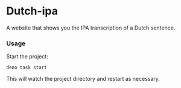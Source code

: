 # Dutch-ipa

A website that shows you the IPA transcription of a Dutch sentence.

### Usage

Start the project:

```
deno task start
```

This will watch the project directory and restart as necessary.
